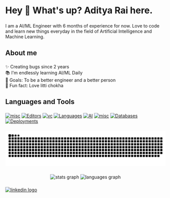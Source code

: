 <h1 align="left">Hey 👋 What's up? Aditya Rai here.</h1>

###

<p align="left">I am a AI/ML Engineer with 6 months of experience for now. Love to code and learn new things everyday in the field of Artificial Intelligence and Machine Learning.</p>

###

<h2 align="left">About me</h2>

###

<p align="left">✨ Creating bugs since 2 years<br>📚 I'm endlessly learning AI/ML Daily<br>🎯 Goals: To be a better engineer and a better person<br>🎲 Fun fact: Love litti chokha</p>

###

<h2 align="left">Languages and Tools</h2>

###

[![misc](https://skillicons.dev/icons?i=windows,ubuntu)](https://skillicons.dev)
[![Editors](https://skillicons.dev/icons?i=vscode,pycharm)](https://skillicons.dev)
[![vc](https://skillicons.dev/icons?i=git,github,gitlab,bitbucket)](https://skillicons.dev)
[![Languages](https://skillicons.dev/icons?i=python,c,cpp,java)](https://skillicons.dev)
[![AI](https://skillicons.dev/icons?i=tensorflow,pytorch)](https://skillicons.dev)
[![misc](https://skillicons.dev/icons?i=anaconda,opencv)](https://skillicons.dev)
[![Databases](https://skillicons.dev/icons?i=redis,mongodb)](https://skillicons.dev)
[![Deployments](https://skillicons.dev/icons?i=docker)](https://skillicons.dev)


###


![Snake animation](https://github.com/adityaweboccult/adityaweboccult/blob/output/github-contribution-grid-snake-dark.svg)


###

<div align="center">
  <img src="https://github-readme-stats.vercel.app/api?username=Aditya-Rai&hide_title=false&hide_rank=false&show_icons=true&include_all_commits=true&count_private=true&disable_animations=false&theme=dracula&locale=en&hide_border=false&order=1" height="150" alt="stats graph"  />
  <img src="https://github-readme-stats.vercel.app/api/top-langs?username=Aditya-Rai&locale=en&hide_title=false&layout=compact&card_width=320&langs_count=5&theme=dracula&hide_border=false&order=2" height="150" alt="languages graph"  />
</div>

###

<div align="left">
  <a href="https://www.linkedin.com/in/aditya-rai-941442191/" target="_blank">
    <img src="https://raw.githubusercontent.com/maurodesouza/profile-readme-generator/master/src/assets/icons/social/linkedin/default.svg" width="52" height="40" alt="linkedin logo"  />
  </a>
</div>

###
